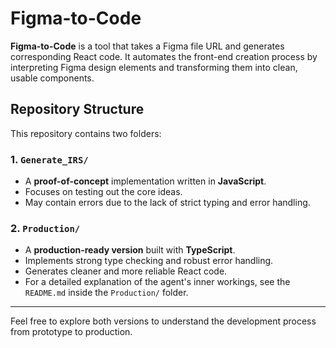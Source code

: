 # Figma-to-Code

**Figma-to-Code** is a tool that takes a Figma file URL and generates corresponding React code. It automates the front-end creation process by interpreting Figma design elements and transforming them into clean, usable components.

## Repository Structure

This repository contains two folders:

### 1. `Generate_IRS/`
- A **proof-of-concept** implementation written in **JavaScript**.
- Focuses on testing out the core ideas.
- May contain errors due to the lack of strict typing and error handling.

### 2. `Production/`
- A **production-ready version** built with **TypeScript**.
- Implements strong type checking and robust error handling.
- Generates cleaner and more reliable React code.
- For a detailed explanation of the agent's inner workings, see the `README.md` inside the `Production/` folder.

---

Feel free to explore both versions to understand the development process from prototype to production.